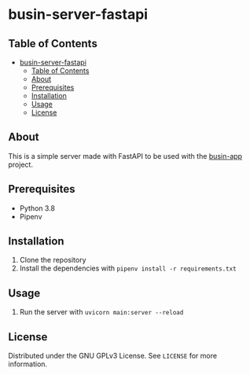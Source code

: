 # busin-server-fastapi

## Table of Contents

- [busin-server-fastapi](#busin-server-fastapi)
  - [Table of Contents](#table-of-contents)
  - [About](#about)
  - [Prerequisites](#prerequisites)
  - [Installation](#installation)
  - [Usage](#usage)
  - [License](#license)

## About

This is a simple server made with FastAPI to be used with the [busin-app](https://github.com/omar-chaar/busin-app) project.

## Prerequisites

- Python 3.8
- Pipenv

## Installation

1. Clone the repository
2. Install the dependencies with `pipenv install -r requirements.txt`

## Usage

1. Run the server with `uvicorn main:server --reload`

## License

Distributed under the GNU GPLv3 License. See `LICENSE` for more information.
